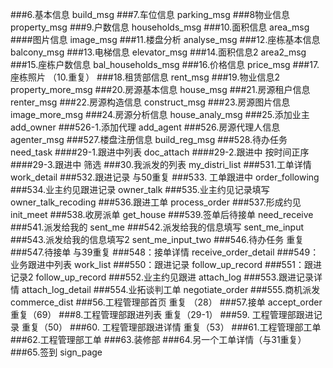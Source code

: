 ###6.基本信息  build_msg
###7.车位信息  parking_msg
###8物业信息   property_msg
###9.户数信息  households_msg
###10.面积信息 area_msg
####图片信息    image_msg
###11.楼盘分析 analyse_msg
###12.座栋基本信息 balcony_msg
###13.电梯信息  elevator_msg
###14.面积信息2  area2_msg
###15.座栋户数信息  bal_households_msg
###16.价格信息 price_msg
###17.座栋照片 （10.重复）
###18.租赁部信息 rent_msg
###19.物业信息2 property_more_msg
###20.房源基本信息 house_msg
###21.房源租户信息 renter_msg
###22.房源构造信息 construct_msg
###23.房源图片信息 image_more_msg
###24.房源分析信息 house_analy_msg
###25.添加业主  add_owner
###526-1.添加代理  add_agent
###526.房源代理人信息  agenter_msg
###527.楼盘注册信息 build_reg_msg
###528.待办任务 need_task
####29-1.跟进中列表 doc_attach
####29-2.跟进中   按时间正序
####29-3.跟进中  筛选
###30.我派发的列表 my_distri_list
###531.工单详情  work_detail
###532.跟进记录 与50重复
###533. 工单跟进中 order_following
###534.业主约见跟进记录 owner_talk
###535.业主约见记录填写 owner_talk_recoding
###536.跟进工单     process_order
###537.形成约见   init_meet
###538.收房派单   get_house
###539.签单后待接单 need_receive
###541.派发给我的 sent_me
###542.派发给我的信息填写 sent_me_input
###543.派发给我的信息填写2 sent_me_input_two
###546.待办任务 重复
###547.待接单 与39重复
###548：接单详情 receive_order_detail
###549：业务跟进中列表 work_list
###550：跟进记录 follow_up_record
###551：跟进记录2 follow_up_record
###552.业主约见跟进 attach_log
###553.跟进记录详情 attach_log_detail
###554.业拓谈判工单 negotiate_order
###555.商机派发  commerce_dist
###56.工程管理部首页  重复 （28）
###57.接单 accept_order 重复（69）
###8.工程管理部跟进列表 重复（29-1）
###59. 工程管理部跟进记录 重复（50）
###60. 工程管理部跟进详情 重复（53）
###61.工程管理部工单
###62.工程管理部工单
###63.装修部
###64.另一个工单详情（与31重复）
###65.签到 sign_page






















